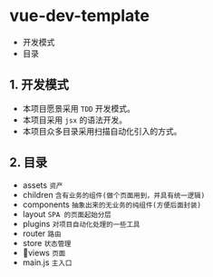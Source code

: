 # vue-dev-template
- 开发模式
- 目录

## 1. 开发模式
- 本项目愿景采用 `TDD` 开发模式。
- 本项目采用 `jsx` 的语法开发。
- 本项目众多目录采用扫描自动化引入的方式。

## 2. 目录
- assets `资产`
- children `含有业务的组件(做个页面用到，并具有统一逻辑)`
- components `抽象出来的无业务的纯组件(方便后面封装)`
- layout `SPA 的页面起始分层`
- plugins `对项目自动化处理的一些工具`
- router `路由`
- store `状态管理`
- views `页面`
- main.js `主入口`
